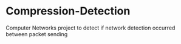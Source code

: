 # Compression-Detection
Computer Networks project to detect if network detection occurred between packet sending
